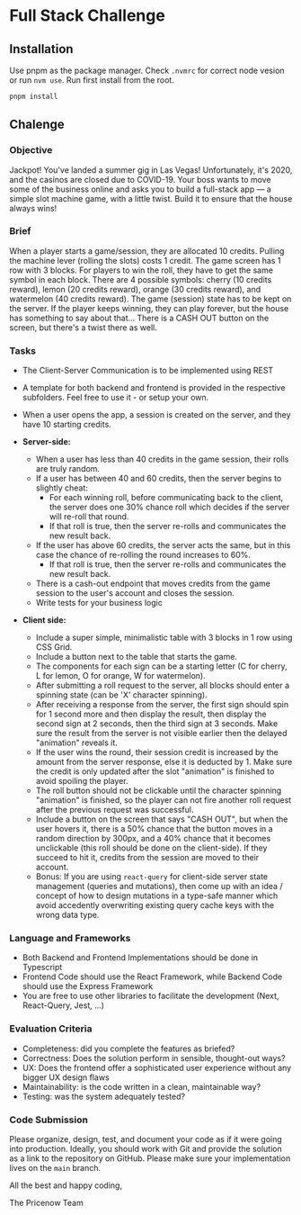 # Full Stack Challenge

## Installation

Use pnpm as the package manager. Check `.nvmrc` for correct node vesion or run `nvm use`. Run first install from the root.

```bash
pnpm install
```

## Chalenge

### Objective

Jackpot! You've landed a summer gig in Las Vegas! Unfortunately, it's 2020, and the casinos are closed due to COVID-19. Your boss wants to move some of the business online and asks you to build a full-stack app — a simple slot machine game, with a little twist. Build it to ensure that the house always wins!

### Brief

When a player starts a game/session, they are allocated 10 credits.
Pulling the machine lever (rolling the slots) costs 1 credit.
The game screen has 1 row with 3 blocks.
For players to win the roll, they have to get the same symbol in each block.
There are 4 possible symbols: cherry (10 credits reward), lemon (20 credits reward), orange (30 credits reward), and watermelon (40 credits reward).
The game (session) state has to be kept on the server.
If the player keeps winning, they can play forever, but the house has something to say about that...
There is a CASH OUT button on the screen, but there's a twist there as well.

### Tasks

-   The Client-Server Communication is to be implemented using REST
-   A template for both backend and frontend is provided in the respective subfolders. Feel free to use it - or setup your own.
-   When a user opens the app, a session is created on the server, and they have 10 starting credits.

-   **Server-side:**

    -   When a user has less than 40 credits in the game session, their rolls are truly random.
    -   If a user has between 40 and 60 credits, then the server begins to slightly cheat:
        -   For each winning roll, before communicating back to the client, the server does one 30% chance roll which decides if the server will re-roll that round.
        -   If that roll is true, then the server re-rolls and communicates the new result back.
    -   If the user has above 60 credits, the server acts the same, but in this case the chance of re-rolling the round increases to 60%.
        -   If that roll is true, then the server re-rolls and communicates the new result back.
    -   There is a cash-out endpoint that moves credits from the game session to the user's account and closes the session.
    -   Write tests for your business logic

-   **Client side:**
    -   Include a super simple, minimalistic table with 3 blocks in 1 row using CSS Grid.
    -   Include a button next to the table that starts the game.
    -   The components for each sign can be a starting letter (C for cherry, L for lemon, O for orange, W for watermelon).
    -   After submitting a roll request to the server, all blocks should enter a spinning state (can be 'X' character spinning).
    -   After receiving a response from the server, the first sign should spin for 1 second more and then display the result, then display the second sign at 2 seconds, then the third sign at 3 seconds. Make sure the result from the server is not visible earlier then the delayed "animation" reveals it.
    -   If the user wins the round, their session credit is increased by the amount from the server response, else it is deducted by 1. Make sure the credit is only updated after the slot "animation" is finished to avoid spoiling the player.
    -   The roll button should not be clickable until the character spinning "animation" is finished, so the player can not fire another roll request after the previous request was successful.
    -   Include a button on the screen that says "CASH OUT", but when the user hovers it, there is a 50% chance that the button moves in a random direction by 300px, and a 40% chance that it becomes unclickable (this roll should be done on the client-side). If they succeed to hit it, credits from the session are moved to their account.
    -   Bonus: If you are using `react-query` for client-side server state management (queries and mutations), then come up with an idea / concept of how to design mutations in a type-safe manner which avoid accedently overwriting existing query cache keys with the wrong data type.

### Language and Frameworks

-   Both Backend and Frontend Implementations should be done in Typescript
-   Frontend Code should use the React Framework, while Backend Code should use the Express Framework
-   You are free to use other libraries to facilitate the development (Next, React-Query, Jest, ...)

### Evaluation Criteria

-   Completeness: did you complete the features as briefed?
-   Correctness: Does the solution perform in sensible, thought-out ways?
-   UX: Does the frontend offer a sophisticated user experience without any bigger UX design flaws
-   Maintainability: is the code written in a clean, maintainable way?
-   Testing: was the system adequately tested?

### Code Submission

Please organize, design, test, and document your code as if it were going into production.
Ideally, you should work with Git and provide the solution as a link to the repository on GitHub. Please make sure your implementation lives on the `main` branch.

All the best and happy coding,

The Pricenow Team
